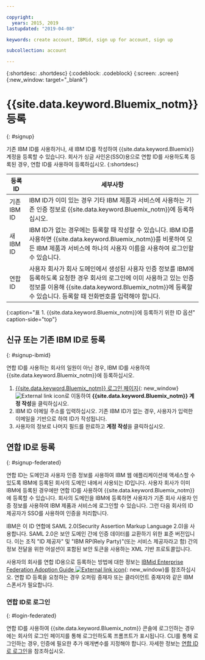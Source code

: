 ```yaml
---

copyright:
  years: 2015, 2019
lastupdated: "2019-04-08"

keywords: create account, IBMid, sign up for account, sign up

subcollection: account

---
```


{:shortdesc: .shortdesc}
{:codeblock: .codeblock}
{:screen: .screen}
{:new_window: target="_blank"}


# {{site.data.keyword.Bluemix_notm}} 등록
{: #signup}

기존 IBM ID를 사용하거나, 새 IBM ID를 작성하여 {{site.data.keyword.Bluemix}} 계정을 등록할 수 있습니다. 회사가 싱글 사인온(SSO)용으로 연합 ID를 사용하도록 등록된 경우, 연합 ID를 사용하여 등록하십시오.
{:shortdesc}

| 등록 ID |세부사항 |    
|-----------------|---------|
|기존 IBM ID   |IBM ID가 이미 있는 경우 기타 IBM 제품과 서비스에 사용하는 기존 인증 정보로 {{site.data.keyword.Bluemix_notm}}에 등록하십시오. |
|새 IBM ID        | IBM ID가 없는 경우에는 등록할 때 작성할 수 있습니다. IBM ID를 사용하면 {{site.data.keyword.Bluemix_notm}}를 비롯하여 모든 IBM 제품과 서비스에 하나의 사용자 이름을 사용하여 로그인할 수 있습니다. |
|연합 ID     |사용자 회사가 회사 도메인에서 생성된 사용자 인증 정보를 IBM에 등록하도록 요청한 경우 회사의 로그인에 이미 사용하고 있는 인증 정보를 이용해 {{site.data.keyword.Bluemix_notm}}에 등록할 수 있습니다. 등록할 때 전화번호를 입력해야 합니다. |
{:caption="표 1. {{site.data.keyword.Bluemix_notm}}에 등록하기 위한 ID 옵션" caption-side="top"}

## 신규 또는 기존 IBM ID로 등록
{: #signup-ibmid}

연합 ID를 사용하는 회사의 일원이 아닌 경우, IBM ID를 사용하여 {{site.data.keyword.Bluemix_notm}}에 등록하십시오.

1. [{{site.data.keyword.Bluemix_notm}} 로그인 페이지](https://cloud.ibm.com/){: new_window} ![External link icon](../icons/launch-glyph.svg "External link icon")로 이동하여 **{{site.data.keyword.Bluemix_notm}} 계정 작성**을 클릭하십시오.
1. IBM ID 이메일 주소를 입력하십시오. 기존 IBM ID가 없는 경우, 사용자가 입력한 이메일을 기반으로 하여 ID가 작성됩니다.
1. 사용자의 정보로 나머지 필드를 완료하고 **계정 작성**을 클릭하십시오.


## 연합 ID로 등록
{: #signup-federated}

연합 ID는 도메인과 사용자 인증 정보를 사용하여 IBM 웹 애플리케이션에 액세스할 수 있도록 IBM에 등록된 회사의 도메인 내에서 사용되는 ID입니다. 사용자 회사가 이미 IBM에 등록된 경우에만 연합 ID를 사용하여 {{site.data.keyword.Bluemix_notm}}에 등록할 수 있습니다. 회사의 도메인을 IBM에 등록하면 사용자가 기존 회사 사용자 인증 정보를 사용하여 IBM 제품과 서비스에 로그인할 수 있습니다. 그런 다음 회사의 ID 제공자가 SSO를 사용하여 인증을 처리합니다.

IBM은 이 ID 연합에 SAML 2.0(Security Assertion Markup Language 2.0)을 사용합니다. SAML 2.0은 보안 도메인 간에 인증 데이터를 교환하기 위한 표준 버전입니다. 이는 조직 "ID 제공자" 및 "IBM RP(Rely Party)"(또는 서비스 제공자라고 함) 간의 정보 전달을 위한 어설션이 포함된 보안 토큰을 사용하는 XML 기반 프로토콜입니다.

사용자의 회사를 연합 ID용으로 등록하는 방법에 대한 정보는 [IBMid Enterprise Federation Adoption Guide ![External link icon](../icons/launch-glyph.svg)](https://ibm.box.com/v/IBMid-Federation-Guide){: new_window}를 참조하십시오. 연합 ID 등록을 요청하는 경우 오퍼링 중재자 또는 클라이언트 중재자와 같은 IBM 스폰서가 필요합니다.

### 연합 ID로 로그인
{: #login-federated}

연합 ID를 사용하여 {{site.data.keyword.Bluemix_notm}} 콘솔에 로그인하는 경우에는 회사의 로그인 페이지를 통해 로그인하도록 프롬프트가 표시됩니다. CLI를 통해 로그인하는 경우, 인증에 필요한 추가 매개변수를 지정해야 합니다. 자세한 정보는 [연합 ID로 로그인](/docs/iam?topic=iam-federated_id)을 참조하십시오.
